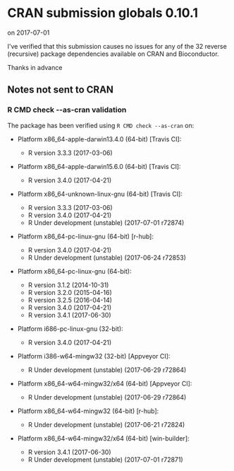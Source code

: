 # CRAN submission globals 0.10.1

on 2017-07-01

I've verified that this submission causes no issues for any of the 32 reverse
(recursive) package dependencies available on CRAN and Bioconductor.

Thanks in advance


## Notes not sent to CRAN

### R CMD check --as-cran validation

The package has been verified using `R CMD check --as-cran` on:

* Platform x86_64-apple-darwin13.4.0 (64-bit) [Travis CI]:
  - R version 3.3.3 (2017-03-06)

* Platform x86_64-apple-darwin15.6.0 (64-bit) [Travis CI]:
  - R version 3.4.0 (2017-04-21)
  
* Platform x86_64-unknown-linux-gnu (64-bit) [Travis CI]:
  - R version 3.3.3 (2017-03-06)
  - R version 3.4.0 (2017-04-21)
  - R Under development (unstable) (2017-07-01 r72874)

* Platform x86_64-pc-linux-gnu (64-bit) [r-hub]:
  - R version 3.4.0 (2017-04-21)
  - R Under development (unstable) (2017-06-24 r72853)

* Platform x86_64-pc-linux-gnu (64-bit):
  - R version 3.1.2 (2014-10-31)
  - R version 3.2.0 (2015-04-16)
  - R version 3.2.5 (2016-04-14)
  - R version 3.4.0 (2017-04-21)
  - R version 3.4.1 (2017-06-30)

* Platform i686-pc-linux-gnu (32-bit):
  - R version 3.4.0 (2017-04-21)

* Platform i386-w64-mingw32 (32-bit) [Appveyor CI]:
  - R Under development (unstable) (2017-06-29 r72864)

* Platform x86_64-w64-mingw32/x64 (64-bit) [Appveyor CI]:
  - R Under development (unstable) (2017-06-29 r72864)

* Platform x86_64-w64-mingw32 (64-bit) [r-hub]:
  - R Under development (unstable) (2017-06-21 r72824)

* Platform x86_64-w64-mingw32/x64 (64-bit) [win-builder]:
  - R version 3.4.1 (2017-06-30)
  - R Under development (unstable) (2017-07-01 r72871)

